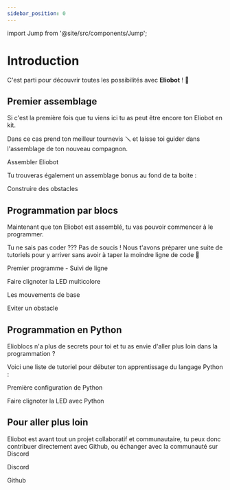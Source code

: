 ```yaml
---
sidebar_position: 0
---
```


import Jump from '@site/src/components/Jump';



# Introduction

C'est parti pour découvrir toutes les possibilités avec **Eliobot** ! 🤗

## Premier assemblage

Si c'est la première fois que tu viens ici tu as peut être encore ton Eliobot en kit.

Dans ce cas prend ton meilleur tournevis 🪛 et laisse toi guider dans l'assemblage de ton nouveau compagnon.

<Jump to="/docs/tutorial/eliobot-assembly">Assembler Eliobot</Jump>

Tu trouveras également un assemblage bonus au fond de ta boite :

<Jump to="/docs/tutorial/gates-assembly">Construire des obstacles</Jump>


## Programmation par blocs

Maintenant que ton Eliobot est assemblé, tu vas pouvoir commencer à le programmer.

Tu ne sais pas coder ???
Pas de soucis ! Nous t'avons préparer une suite de tutoriels pour y arriver sans avoir à taper la moindre ligne de code 🤩

<Jump to="/docs/tutorial/elioblocs/first-program">Premier programme - Suivi de ligne</Jump>

<Jump to="/docs/tutorial/elioblocs/blink-led-elioblocs">Faire clignoter la LED multicolore</Jump>

<Jump to="/docs/tutorial/elioblocs/basic-movements-elioblocs">Les mouvements de base</Jump>

<Jump to="/docs/tutorial/elioblocs/avoid-obstacles-elioblocs">Eviter un obstacle</Jump>


## Programmation en Python

Elioblocs n'a plus de secrets pour toi et tu as envie d'aller plus loin dans la programmation ?

Voici une liste de tutoriel pour débuter ton apprentissage du langage Python :

<Jump to="/docs/tutorial/python/python-setup">Première configuration de Python</Jump>

<Jump to="/docs/tutorial/python/python-blink-led">Faire clignoter la LED avec Python</Jump>



## Pour aller plus loin

Eliobot est avant tout un projet collaboratif et communautaire, tu peux donc contribuer directement avec Github, ou échanger avec la communauté sur Discord

<Jump to="https://discord.com/invite/abq2t9vdMN">Discord</Jump>

<Jump to="https://github.com/Eliobot">Github</Jump>